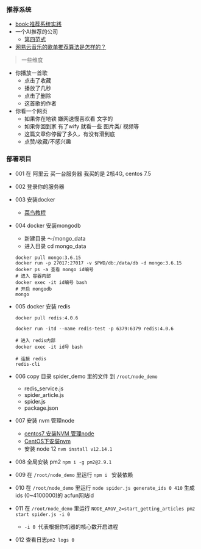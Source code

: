 ### 推荐系统

- [book:推荐系统实践](https://book.douban.com/subject/10769749/)
- 一个AI推荐的公司
    - [第四范式](http://www.4paradigm.com/)
- [网易云音乐的歌单推荐算法是怎样的？](https://www.zhihu.com/question/26743347/answer/34235147)

> 一些维度

- 你播放一首歌
    - 点击了收藏
    - 播放了几秒
    - 点击了删除
    - 这首歌的作者
- 你看一个网页
    - 如果你在地铁 嫌网速慢喜欢看 文字的
    - 如果你回到家 有了wify 就看一些 图片类/ 视频等
    - 这篇文章你停留了多久，有没有滑到底
    - 点赞/收藏/不感兴趣

### 部署项目

- 001 在 阿里云 买一台服务器 我买的是 2核4G, centos 7.5 
- 002 登录你的服务器
- 003 安装docker
    - [菜鸟教程](https://www.runoob.com/docker/centos-docker-install.html)
- 004 docker 安装mongodb
    - 新建目录 ～/mongo_data
    - 进入目录 cd mongo_data
    ```
    docker pull mongo:3.6.15
    docker run -p 27017:27017 -v $PWD/db:/data/db -d mongo:3.6.15
    docker ps -a 查看 mongo id编号
    # 进入 容器内部
    docker exec -it id编号 bash 
    # 开启 mongodb
    mongo
    ```
- 005 docker 安装 redis
    ```
    docker pull redis:4.0.6

    docker run -itd --name redis-test -p 6379:6379 redis:4.0.6

    # 进入 redis内部
    docker exec -it id号 bash

    # 连接 redis
    redis-cli
    ```

- 006 copy 目录 spider_demo 里的文件 到 `/root/node_demo`
    - redis_service.js  
    - spider_article.js
    - spider.js
    - package.json
- 007 安装 nvm 管理node
    - [centos7 安装NVM 管理node](https://www.cnblogs.com/qq4535292/p/9848040.html)
    - [CentOS下安装nvm](https://www.cnblogs.com/ycyzharry/p/10186251.html)
    - 安装 node 12 `nvm install v12.14.1`
- 008 全局安装 pm2 `npm i -g pm2@2.9.1`
- 009 在 `/root/node_demo` 里运行 `npm i ` 安装依赖
- 010 在 `/root/node_demo` 里运行 `node spider.js generate_ids 0 410` 生成 ids (0~4100000)的 acfun网站id
- 011 在 `/root/node_demo` 里运行 `NODE_ARGV_2=start_getting_articles pm2 start spider.js -i 0`
    - `-i 0 `代表根据你机器的核心数开启进程
- 012 查看日志`pm2 logs 0`

